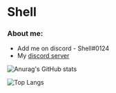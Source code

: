 # Shell

### About me:

-  Add me on discord - Shell#0124
-  My [discord server](https://discord.gg/fuf8t4JWDV)


![Anurag's GitHub stats](https://github-readme-stats.vercel.app/api?username=shell1010&count_private=true&theme=dark&show_icons=true)

![Top Langs](https://github-readme-stats.vercel.app/api/top-langs/?username=shell1010&theme=dark&show_icons=true&count_private=true)


<!---
Shell1010/Shell1010 is a ✨ special ✨ repository because its `README.md` (this file) appears on your GitHub profile.
You can click the Preview link to take a look at your changes.
--->

